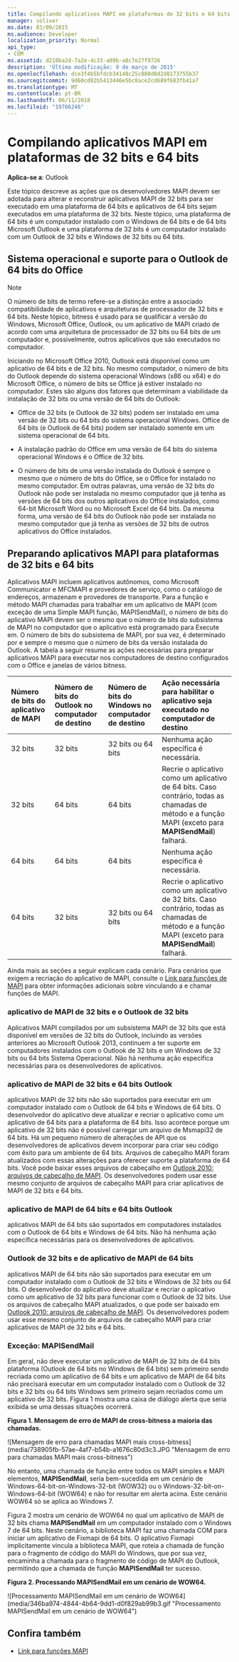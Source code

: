 ```yaml
---
title: Compilando aplicativos MAPI em plataformas de 32 bits e 64 bits
manager: soliver
ms.date: 03/09/2015
ms.audience: Developer
localization_priority: Normal
api_type:
- COM
ms.assetid: d218ba2d-7a2e-4c33-a09b-a8c7e27f9726
description: 'Última modificação: 9 de março de 2015'
ms.openlocfilehash: dce3f4b5bfdcb34148c25c880d8d2d8173755b37
ms.sourcegitcommit: 9d60cd82b5413446e5bc8ace2cd689f683fb41a7
ms.translationtype: MT
ms.contentlocale: pt-BR
ms.lasthandoff: 06/11/2018
ms.locfileid: "19766246"
---
```

# <a name="building-mapi-applications-on-32-bit-and-64-bit-platforms"></a>Compilando aplicativos MAPI em plataformas de 32 bits e 64 bits

**Aplica-se a**: Outlook 
  
Este tópico descreve as ações que os desenvolvedores MAPI devem ser adotada para alterar e reconstruir aplicativos MAPI de 32 bits para ser executado em uma plataforma de 64 bits e aplicativos de 64 bits sejam executados em uma plataforma de 32 bits. Neste tópico, uma plataforma de 64 bits é um computador instalado com o Windows de 64 bits e de 64 bits Microsoft Outlook e uma plataforma de 32 bits é um computador instalado com um Outlook de 32 bits e Windows de 32 bits ou 64 bits. 
  
## <a name="operating-system-and-office-support-for-64-bit-outlook"></a>Sistema operacional e suporte para o Outlook de 64 bits do Office

> [!NOTE]
> O número de bits de termo refere-se a distinção entre a associado compatibilidade de aplicativos e arquiteturas de processador de 32 bits e 64 bits. Neste tópico, bitness é usado para se qualificar a versão do Windows, Microsoft Office, Outlook, ou um aplicativo de MAPI criado de acordo com uma arquitetura de processador de 32 bits ou 64 bits de um computador e, possivelmente, outros aplicativos que são executados no computador. 
  
Iniciando no Microsoft Office 2010, Outlook está disponível como um aplicativo de 64 bits e de 32 bits. No mesmo computador, o número de bits do Outlook depende do sistema operacional Windows (x86 ou x64) e do Microsoft Office, o número de bits se Office já estiver instalado no computador. Estes são alguns dos fatores que determinam a viabilidade da instalação de 32 bits ou uma versão de 64 bits do Outlook:
  
- Office de 32 bits (e Outlook de 32 bits) podem ser instalado em uma versão de 32 bits ou 64 bits do sistema operacional Windows. Office de 64 bits (e Outlook de 64 bits) podem ser instalado somente em um sistema operacional de 64 bits.
    
- A instalação padrão do Office em uma versão de 64 bits do sistema operacional Windows é o Office de 32 bits.
    
- O número de bits de uma versão instalada do Outlook é sempre o mesmo que o número de bits do Office, se o Office for instalado no mesmo computador. Em outras palavras, uma versão de 32 bits do Outlook não pode ser instalada no mesmo computador que já tenha as versões de 64 bits dos outros aplicativos do Office instalados, como 64-bit Microsoft Word ou no Microsoft Excel de 64 bits. Da mesma forma, uma versão de 64 bits do Outlook não pode ser instalada no mesmo computador que já tenha as versões de 32 bits de outros aplicativos do Office instalados.
    
## <a name="preparing-mapi-applications-for-32-bit-and-64-bit-platforms"></a>Preparando aplicativos MAPI para plataformas de 32 bits e 64 bits

Aplicativos MAPI incluem aplicativos autônomos, como Microsoft Communicator e MFCMAPI e provedores de serviço, como o catálogo de endereços, armazenam e provedores de transporte. Para a função e método MAPI chamadas para trabalhar em um aplicativo de MAPI (com exceção de uma Simple MAPI função, MAPISendMail), o número de bits do aplicativo MAPI devem ser o mesmo que o número de bits do subsistema de MAPI no computador que o aplicativo está programado para Execute em. O número de bits do subsistema de MAPI, por sua vez, é determinado por e sempre o mesmo que o número de bits da versão instalada do Outlook. A tabela a seguir resume as ações necessárias para preparar aplicativos MAPI para executar nos computadores de destino configurados com o Office e janelas de vários bitness.
  
|Número de bits do aplicativo de MAPI|Número de bits do Outlook no computador de destino|Número de bits do Windows no computador de destino|Ação necessária para habilitar o aplicativo seja executado no computador de destino|
|:-----|:-----|:-----|:-----|
|32 bits  <br/> |32 bits  <br/> |32 bits ou 64 bits  <br/> |Nenhuma ação específica é necessária.  <br/> |
|32 bits  <br/> |64 bits  <br/> |64 bits  <br/> |Recrie o aplicativo como um aplicativo de 64 bits. Caso contrário, todas as chamadas de método e a função MAPI (exceto para **MAPISendMail**) falhará.  <br/> |
|64 bits  <br/> |64 bits  <br/> |64 bits  <br/> |Nenhuma ação específica é necessária.  <br/> |
|64 bits  <br/> |32 bits  <br/> |32 bits ou 64 bits  <br/> |Recrie o aplicativo como um aplicativo de 32 bits. Caso contrário, todas as chamadas de método e a função MAPI (exceto para **MAPISendMail**) falhará.  <br/> |
   
Ainda mais as seções a seguir explicam cada cenário. Para cenários que exigem a recriação do aplicativo de MAPI, consulte o [Link para funções de MAPI](how-to-link-to-mapi-functions.md) para obter informações adicionais sobre vinculando a e chamar funções de MAPI. 
  
### <a name="32-bit-mapi-application-and-32-bit-outlook"></a>aplicativo de MAPI de 32 bits e o Outlook de 32 bits

Aplicativos MAPI compilados por um subsistema MAPI de 32 bits que está disponível em versões de 32 bits do Outlook, incluindo as versões anteriores ao Microsoft Outlook 2013, continuem a ter suporte em computadores instalados com o Outlook de 32 bits e um Windows de 32 bits ou 64 bits Sistema Operacional. Não há nenhuma ação específica necessárias para os desenvolvedores de aplicativos.
  
### <a name="32-bit-mapi-application-and-64-bit-outlook"></a>aplicativo de MAPI de 32 bits e 64 bits Outlook

aplicativos MAPI de 32 bits não são suportados para executar em um computador instalado com o Outlook de 64 bits e Windows de 64 bits. O desenvolvedor do aplicativo deve atualizar e recriar o aplicativo como um aplicativo de 64 bits para a plataforma de 64 bits. Isso acontece porque um aplicativo de 32 bits não é possível carregar um arquivo de Msmapi32 de 64 bits. Há um pequeno número de alterações de API que os desenvolvedores de aplicativos devem incorporar para criar seu código com êxito para um ambiente de 64 bits. Arquivos de cabeçalho MAPI foram atualizados com essas alterações para oferecer suporte a plataforma de 64 bits. Você pode baixar esses arquivos de cabeçalho em [Outlook 2010: arquivos de cabeçalho de MAPI](http://www.microsoft.com/downloads/details.aspx?FamilyID=f8d01fc8-f7b5-4228-baa3-817488a66db1). Os desenvolvedores podem usar esse mesmo conjunto de arquivos de cabeçalho MAPI para criar aplicativos de MAPI de 32 bits e 64 bits.
  
### <a name="64-bit-mapi-application-and-64-bit-outlook"></a>aplicativo de MAPI de 64 bits e 64 bits Outlook

aplicativos MAPI de 64 bits são suportados em computadores instalados com o Outlook de 64 bits e Windows de 64 bits. Não há nenhuma ação específica necessárias para os desenvolvedores de aplicativos.
  
### <a name="64-bit-mapi-application-and-32-bit-outlook"></a>Outlook de 32 bits e de aplicativo de MAPI de 64 bits

aplicativos MAPI de 64 bits não são suportados para executar em um computador instalado com o Outlook de 32 bits e Windows de 32 bits ou 64 bits. O desenvolvedor do aplicativo deve atualizar e recriar o aplicativo como um aplicativo de 32 bits para funcionar com o Outlook de 32 bits. Use os arquivos de cabeçalho MAPI atualizados, o que pode ser baixado em [Outlook 2010: arquivos de cabeçalho de MAPI](http://www.microsoft.com/downloads/details.aspx?FamilyID=f8d01fc8-f7b5-4228-baa3-817488a66db1). Os desenvolvedores podem usar esse mesmo conjunto de arquivos de cabeçalho MAPI para criar aplicativos de MAPI de 32 bits e 64 bits.
  
### <a name="exception-mapisendmail"></a>Exceção: MAPISendMail

Em geral, não deve executar um aplicativo de MAPI de 32 bits de 64 bits plataforma (Outlook de 64 bits no Windows de 64 bits) sem primeiro sendo recriada como um aplicativo de 64 bits e um aplicativo de MAPI de 64 bits não precisará executar em um computador instalado com o Outlook de 32 bits e 32 bits ou 64 bits Windows sem primeiro sejam recriados como um aplicativo de 32 bits. Figura 1 mostra uma caixa de diálogo alerta que seria exibida se uma dessas situações ocorrerá.
  
**Figura 1. Mensagem de erro de MAPI de cross-bitness a maioria das chamadas.**

![Mensagem de erro para chamadas MAPI mais cross-bitness] (media/738905fb-57ae-4af7-b54b-a1676c80d3c3.JPG "Mensagem de erro para chamadas MAPI mais cross-bitness")
  
No entanto, uma chamada de função entre todos os MAPI simples e MAPI elementos, **MAPISendMail**, seria bem-sucedida em um cenário de Windows-64-bit-on-Windows-32-bit (WOW32) ou o Windows-32-bit-on-Windows-64-bit (WOW64) e não for resultar em alerta acima. Este cenário WOW64 só se aplica ao Windows 7. 

Figura 2 mostra um cenário de WOW64 no qual um aplicativo de MAPI de 32 bits chama **MAPISendMail** em um computador instalado com o Windows 7 de 64 bits. Neste cenário, a biblioteca MAPI faz uma chamada COM para iniciar um aplicativo de Fixmapi de 64 bits. O aplicativo Fixmapi implicitamente vincula a biblioteca MAPI, que roteia a chamada de função para o fragmento de código do MAPI do Windows, que por sua vez, encaminha a chamada para o fragmento de código de MAPI do Outlook, permitindo que a chamada de função **MAPISendMail** ter sucesso. 
  
**Figura 2. Processando MAPISendMail em um cenário de WOW64.**

![Processamento MAPISendMail em um cenário de WOW64] (media/346ba974-4844-4b64-9dd1-d0f829ab99b3.gif "Processamento MAPISendMail em um cenário de WOW64")
  
## <a name="see-also"></a>Confira também

- [Link para funções MAPI](how-to-link-to-mapi-functions.md)

